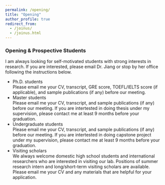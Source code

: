 ```yaml
---
permalink: /opening/
title: "Opening"
author_profile: true
redirect_from: 
  - /joinus/
  - /joinus.html
---
```

     

### Opening & Prospective Students  

I am always looking for self-motivated students with strong interests in research. If you are interested, please email Dr. Jiang or stop by her office following the instructions below. 

- Ph.D. students\
  Please email me your CV, transcript, GRE score, TOEFL/IELTS score (if applicable), and sample publications (if any) before our meeting.
- Master students\
  Please email me your CV, transcript, and sample publications (if any) before our meeting. If you are intertested in doing thesis under my supervision, please contact me at least 9 months before your graduation.
- Undergraduate students\
  Please email me your CV, transcript, and sample publications (if any) before our meeting. If you are intertested in doing capstone project under my supervision, please contact me at least 9 months before your graduation.
- Visiting scholars\
  We always welcome domestic high school students and international researchers who are interested in visiting our lab. Positions of summer research intern and long/short-term visiting scholars are available. Please email me your CV and any materials that are helpful for your application.  
